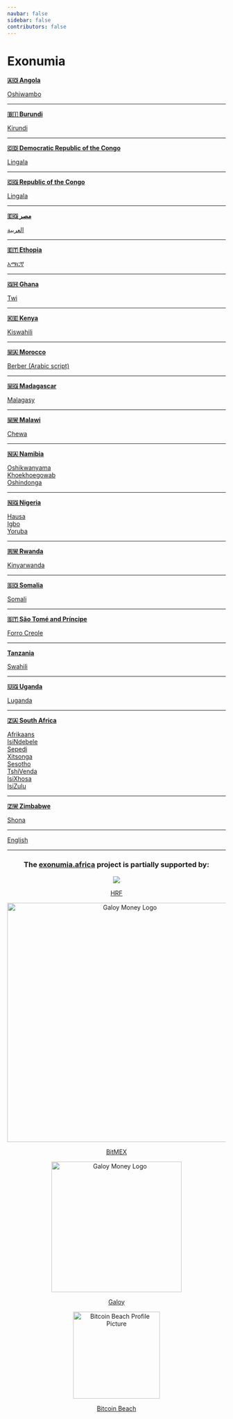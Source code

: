 ```yaml
---
navbar: false
sidebar: false
contributors: false
---
```


# Exonumia

**[🇦🇴 Angola](/ago/)**

[Oshiwambo](/ago/ng/)

---

**[🇧🇮 Burundi](/bdi/)**

[Kirundi](/bdi/rn/)

---

**[🇨🇩 Democratic Republic of the Congo](/cod/)**

[Lingala](/cod/ln/)

---

**[🇨🇬 Republic of the Congo](/cog/)**

[Lingala](/cog/ln/)

---

**[🇪🇬 مصر](/egy/)**

[العربية](/egy/ar/)

---

**[🇪🇹 Ethopia](/eth/)**

[አማርኛ](/eth/am/)

---

**[🇬🇭 Ghana](/gha/)**

[Twi](/gha/twi/)

---

**[🇰🇪 Kenya](/ken/)**

[Kiswahili](/ken/sw/)

---

**[🇲🇦 Morocco](/mar/)**

[Berber (Arabic script)](/mar/ber/)

---

**[🇲🇬 Madagascar](/mdg/)**

[Malagasy](/mdg/mg/)

---

**[🇲🇼 Malawi](/mwi/)**

[Chewa](/mwi/ny/)

---

**[🇳🇦 Namibia](/nam/)**

[Oshikwanyama](/nam/kj/)   
[Khoekhoegowab](/nam/naq/)  
[Oshindonga](/nam/ng/)   

---

**[🇳🇬 Nigeria](/nga/)**

[Hausa](/nga/ha/)   
[Igbo](/nga/ig/)   
[Yoruba](/nga/yo/)   

---

**[🇷🇼 Rwanda](/rwa/)**

[Kinyarwanda](/rwa/rw/)   

---

**[🇸🇴 Somalia](/som/)**

[Somali](/som/so/)   

---

**[🇸🇹 São Tomé and Príncipe](/stp/)**

[Forro Creole](/stp/cri/)   

---

**[Tanzania](/tan/)**

[Swahili](/tan/cri/)   

---

**[🇺🇬 Uganda](/uga/)**

[Luganda](/uga/lg/)

---

**[🇿🇦 South Africa](/zaf/)**

[Afrikaans](/zaf/af/)  
[IsiNdebele](/zaf/nr/)  
[Sepedi](/zaf/nso/)  
[Xitsonga](/zaf/ts/)  
[Sesotho](/zaf/st/)  
[TshiVenda](/zaf/ve/)  
[IsiXhosa](/zaf/xh/)  
[IsiZulu](/zaf/zu/)  

---

**[🇿🇼 Zimbabwe](/zwe/)**

[Shona](/zwe/sn/)  

---

[English](/int/en/)

---

<center v-pre>

### The [exonumia.africa](https://exonumia.africa/) project is partially supported by:

![](./HRF-logo.png)
<figure>
  <figcaption><a href="https://bitcoinmagazine.com/business/hrf-gifts-4-bitcoin-to-bitcoin-projects">HRF</a></figcaption>
</figure>

<img src="./bitmex-logo.png" alt="Galoy Money Logo" width="550">
<figure>
  <figcaption><a href="https://blog.bitmex.com/bitmex-grant-translation-of-bitcoin-content-into-african-languages/">BitMEX</a></figcaption>
</figure>

<img src="./galoy-logo.svg" alt="Galoy Money Logo" width="300">
<figure>
  <figcaption><a href="https://twitter.com/GaloyMoney/status/1477375671991259139">Galoy</a></figcaption>
</figure>

<img src="./bitcoin-beach.png" alt="Bitcoin Beach Profile Picture" width="200" height="200">
<figure>
  <figcaption><a href="https://bitcoinist.com/bitcoin-for-communities-3-3-adoption-building/">Bitcoin Beach</a></figcaption>
</figure>
</center>
